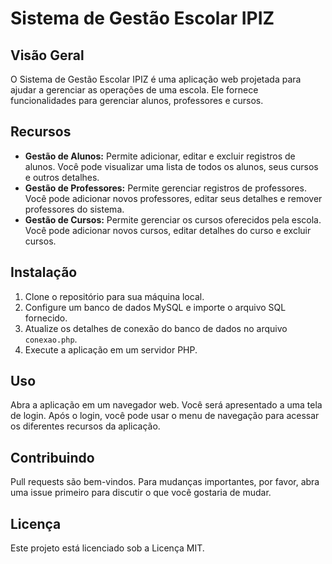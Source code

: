 # Sistema de Gestão Escolar IPIZ

## Visão Geral
O Sistema de Gestão Escolar IPIZ é uma aplicação web projetada para ajudar a gerenciar as operações de uma escola. Ele fornece funcionalidades para gerenciar alunos, professores e cursos.

## Recursos
- **Gestão de Alunos:** Permite adicionar, editar e excluir registros de alunos. Você pode visualizar uma lista de todos os alunos, seus cursos e outros detalhes.
- **Gestão de Professores:** Permite gerenciar registros de professores. Você pode adicionar novos professores, editar seus detalhes e remover professores do sistema.
- **Gestão de Cursos:** Permite gerenciar os cursos oferecidos pela escola. Você pode adicionar novos cursos, editar detalhes do curso e excluir cursos.

## Instalação
1. Clone o repositório para sua máquina local.
2. Configure um banco de dados MySQL e importe o arquivo SQL fornecido.
3. Atualize os detalhes de conexão do banco de dados no arquivo `conexao.php`.
4. Execute a aplicação em um servidor PHP.

## Uso
Abra a aplicação em um navegador web. Você será apresentado a uma tela de login. Após o login, você pode usar o menu de navegação para acessar os diferentes recursos da aplicação.

## Contribuindo
Pull requests são bem-vindos. Para mudanças importantes, por favor, abra uma issue primeiro para discutir o que você gostaria de mudar.

## Licença
Este projeto está licenciado sob a Licença MIT.
